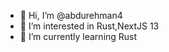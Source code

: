 - 👋 Hi, I’m @abdurehman4
- 👀 I’m interested in Rust,NextJS 13
- 🌱 I’m currently learning Rust

<!---
abdurehman4/abdurehman4 is a ✨ special ✨ repository because its `README.md` (this file) appears on your GitHub profile.
You can click the Preview link to take a look at your changes.
--->
